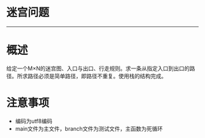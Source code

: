 # 迷宫问题
***
# 概述

给定一个M×N的迷宫图、入口与出口、行走规则。求一条从指定入口到出口的路径。所求路径必须是简单路径，即路径不重复。使用栈的结构完成。

# 注意事项
- 编码为utf8编码
- main文件为主文件，branch文件为测试文件，主函数为死循环

 